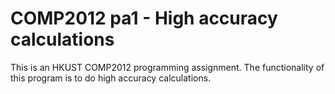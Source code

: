 # COMP2012 pa1 - High accuracy calculations

This is an HKUST COMP2012 programming assignment. The functionality of this program is to do high accuracy calculations.
